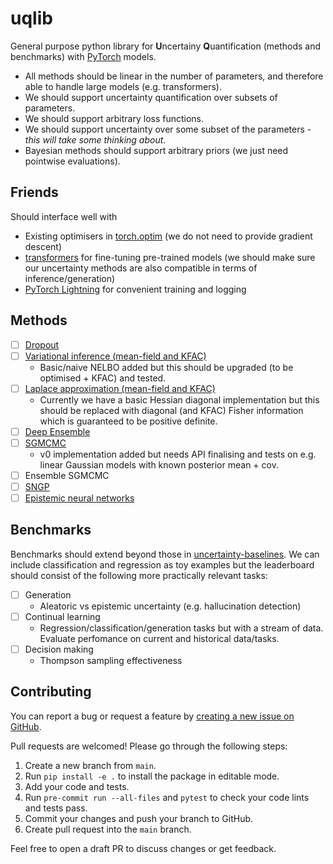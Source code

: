 # uqlib



General purpose python library for **U**ncertainy **Q**uantification (methods and benchmarks) with [PyTorch](https://github.com/pytorch/pytorch) models.

- All methods should be linear in the number of parameters, and therefore able to handle large models (e.g. transformers).
- We should support uncertainty quantification over subsets of parameters.
- We should support arbitrary loss functions.
- We should support uncertainty over some subset of the parameters - *this will take some thinking about*.
- Bayesian methods should support arbitrary priors (we just need pointwise evaluations).


## Friends

Should interface well with

- Existing optimisers in [torch.optim](https://pytorch.org/docs/stable/optim.html) (we do not need to provide gradient descent)
- [transformers](https://github.com/huggingface/transformers) for fine-tuning pre-trained models (we should make sure our uncertainty methods are also compatible in terms of inference/generation)
- [PyTorch Lightning](https://github.com/Lightning-AI/lightning) for convenient training and logging


## Methods

- [ ] [Dropout](https://arxiv.org/abs/1506.02142)
- [ ] [Variational inference (mean-field and KFAC)](https://arxiv.org/abs/1601.00670)
    - Basic/naive NELBO added but this should be upgraded (to be optimised + KFAC) 
    and tested.
- [ ] [Laplace approximation (mean-field and KFAC)](https://arxiv.org/abs/2106.14806)
    - Currently we have a basic Hessian diagonal implementation but this should be 
    replaced with diagonal (and KFAC) Fisher information which is guaranteed to be positive definite.
- [ ] [Deep Ensemble](https://arxiv.org/abs/1612.01474)
- [ ] [SGMCMC](https://arxiv.org/abs/1506.04696)
    - v0 implementation added but needs API finalising and tests on e.g. linear 
    Gaussian models with known posterior mean + cov.
- [ ] Ensemble SGMCMC
- [ ] [SNGP](https://arxiv.org/abs/2006.10108)
- [ ] [Epistemic neural networks](https://arxiv.org/abs/2107.08924)
<!-- - [ ] [Conformal prediction](https://arxiv.org/abs/2107.07511) -->


## Benchmarks

Benchmarks should extend beyond those in [uncertainty-baselines](https://github.com/google/uncertainty-baselines). We can include classification and regression as toy examples but the leaderboard should consist of the following more practically relevant tasks:

- [ ] Generation
    - Aleatoric vs epistemic uncertainty (e.g. hallucination detection)
- [ ] Continual learning
    - Regression/classification/generation tasks but with a stream of data. Evaluate perfomance on current and historical data/tasks.
- [ ] Decision making
    - Thompson sampling effectiveness


## Contributing

You can report a bug or request a feature by [creating a new issue on GitHub](https://github.com/normal-computing/uqlib/issues).

Pull requests are welcomed! Please go through the following steps:

1. Create a new branch from `main`.
2. Run `pip install -e .` to install the package in editable mode.
3. Add your code and tests.
4. Run `pre-commit run --all-files` and `pytest` to check your code lints and tests pass.
5. Commit your changes and push your branch to GitHub.
6. Create pull request into the `main` branch.

Feel free to open a draft PR to discuss changes or get feedback.

